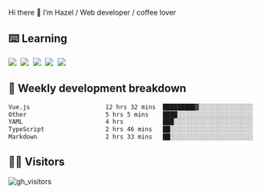 
Hi there 👋 I’m Hazel / Web developer / coffee lover

## ⌨️ Learning

<samp>
 <a href="https://github.com/vuejs/core"><img src="https://api.iconify.design/logos:vue.svg" /></a>
  <a href="https://github.com/vuejs/core"><img src="https://api.iconify.design/logos:react.svg" /></a>
  <a href="https://github.com/vitejs/vite"><img src="https://api.iconify.design/logos:vitejs.svg" /></a>
  <a href="https://github.com/microsoft/TypeScript"><img src="https://api.iconify.design/logos:typescript-icon.svg" /></a> 
  <a href="https://github.com/unocss/unocss"><img src="https://api.iconify.design/logos:unocss.svg" /></a>
  

</samp>


## 🦀 Weekly development breakdown

<!--START_SECTION:waka-->

```txt
Vue.js                     12 hrs 32 mins  █████████▓░░░░░░░░░░░░░░░   39.04 %
Other                      5 hrs 5 mins    ████░░░░░░░░░░░░░░░░░░░░░   15.83 %
YAML                       4 hrs           ███░░░░░░░░░░░░░░░░░░░░░░   12.48 %
TypeScript                 2 hrs 46 mins   ██░░░░░░░░░░░░░░░░░░░░░░░   08.65 %
Markdown                   2 hrs 33 mins   ██░░░░░░░░░░░░░░░░░░░░░░░   07.96 %
```

<!--END_SECTION:waka-->
## 👬🏻 Visitors

![gh_visitors](https://profile-counter.glitch.me/Hazel-Lin/count.svg)

